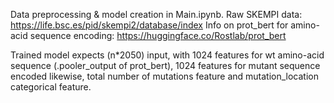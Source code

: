 Data preprocessing & model creation in Main.ipynb.
Raw SKEMPI data: https://life.bsc.es/pid/skempi2/database/index
Info on prot_bert for amino-acid sequence encoding: https://huggingface.co/Rostlab/prot_bert

Trained model expects (n*2050) input, with 1024 features for wt amino-acid sequence (.pooler_output of prot_bert), 1024 features for mutant sequence encoded likewise, total number of mutations feature and mutation_location categorical feature.
